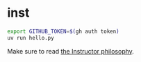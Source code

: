 # inst

```sh
export GITHUB_TOKEN=$(gh auth token)
uv run hello.py
```

Make sure to read [the Instructor philosophy](https://python.useinstructor.com/concepts/philosophy/).
